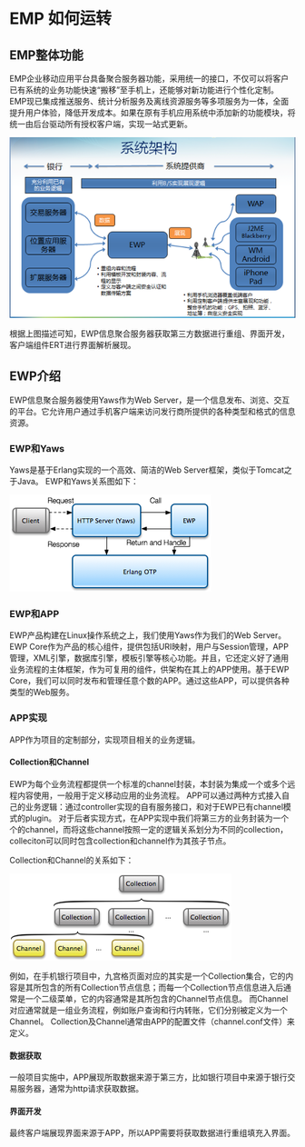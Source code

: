 # EMP 如何运转
<!-- toc -->

## EMP整体功能

EMP企业移动应用平台具备聚合服务器功能，采用统一的接口，不仅可以将客户已有系统的业务功能快速“搬移”至手机上，还能够对新功能进行个性化定制。EMP现已集成推送服务、统计分析服务及离线资源服务等多项服务为一体，全面提升用户体验，降低开发成本。如果在原有手机应用系统中添加新的功能模块，将统一由后台驱动所有授权客户端，实现一站式更新。

![](./images/EMP5.1TechnologyWhitePapers/9.png)

根据上图描述可知，EWP信息聚合服务器获取第三方数据进行重组、界面开发，客户端组件ERT进行界面解析展现。

## EWP介绍

EWP信息聚合服务器使用Yaws作为Web Server，是一个信息发布、浏览、交互的平台。它允许用户通过手机客户端来访问发行商所提供的各种类型和格式的信息资源。

### EWP和Yaws

Yaws是基于Erlang实现的一个高效、简洁的Web Server框架，类似于Tomcat之于Java。
EWP和Yaws关系图如下：  

![](./images/EMP5.1TechnologyWhitePapers/11.png)

### EWP和APP

EWP产品构建在Linux操作系统之上，我们使用Yaws作为我们的Web Server。 EWP Core作为产品的核心组件，提供包括URI映射，用户与Session管理，APP管理，XML引擎，数据库引擎，模板引擎等核心功能。并且，它还定义好了通用业务流程的主体框架，作为可复用的组件，供架构在其上的APP使用。基于EWP Core，我们可以同时发布和管理任意个数的APP。通过这些APP，可以提供各种类型的Web服务。

### APP实现

APP作为项目的定制部分，实现项目相关的业务逻辑。

#### Collection和Channel

EWP为每个业务流程都提供一个标准的channel封装，本封装为集成一个或多个远程内容使用，一般用于定义移动应用的业务流程。
APP可以通过两种方式接入自己的业务逻辑：通过controller实现的自有服务接口，和对于EWP已有channel模式的plugin。
对于后者实现方式，在APP实现中我们将第三方的业务封装为一个个的channel，而将这些channel按照一定的逻辑关系划分为不同的collection，colleciton可以同时包含collection和channel作为其孩子节点。

Collection和Channel的关系如下：

![](./images/EMP5.1TechnologyWhitePapers/12.png)

例如，在手机银行项目中，九宫格页面对应的其实是一个Collection集合，它的内容是其所包含的所有Collection节点信息；而每一个Collection节点信息进入后通常是一个二级菜单，它的内容通常是其所包含的Channel节点信息。
而Channel对应通常就是一组业务流程，例如账户查询和行内转账，它们分别被定义为一个Channel。
Collection及Channel通常由APP的配置文件（channel.conf文件）来定义。

#### 数据获取

一般项目实施中，APP展现所取数据来源于第三方，比如银行项目中来源于银行交易服务器，通常为http请求获取数据。

#### 界面开发

最终客户端展现界面来源于APP，所以APP需要将获取数据进行重组填充入界面。